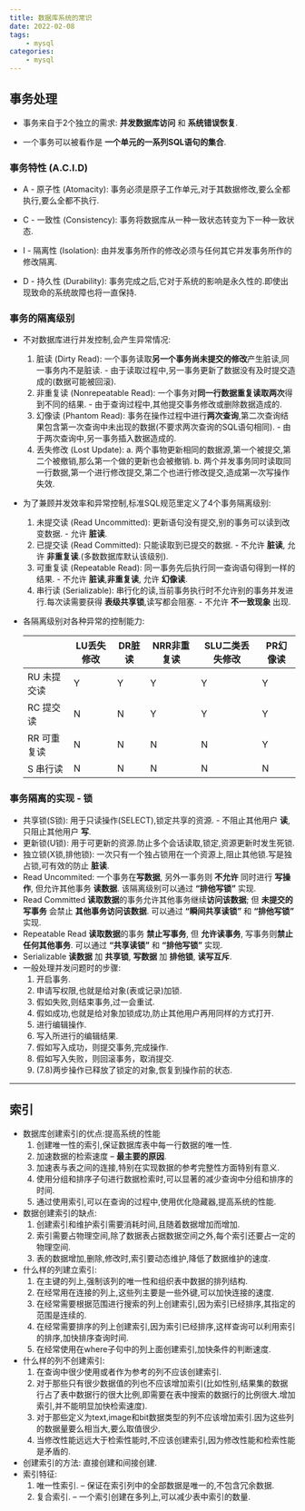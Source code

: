 ```yaml
---
title: 数据库系统的常识
date: 2022-02-08
tags:
    - mysql
categories:
    - mysql
---
```


## 事务处理

- 事务来自于2个独立的需求: **并发数据库访问** 和 **系统错误恢复**.

- 一个事务可以被看作是 **一个单元的一系列SQL语句的集合**.
  
### 事务特性 (A.C.I.D)

- A - 原子性 (Atomacity): 事务必须是原子工作单元,对于其数据修改,要么全都执行,要么全都不执行.

- C - 一致性 (Consistency): 事务将数据库从一种一致状态转变为下一种一致状态.

- I - 隔离性 (Isolation): 由并发事务所作的修改必须与任何其它并发事务所作的修改隔离.

- D - 持久性 (Durability): 事务完成之后,它对于系统的影响是永久性的.即使出现致命的系统故障也将一直保持.
  
### 事务的隔离级别

- 不对数据库进行并发控制,会产生异常情况:
  
  1. 脏读 (Dirty Read): 一个事务读取**另一个事务尚未提交的修改**产生脏读,同一事务内不是脏读. - 由于读取过程中,另一事务更新了数据没有及时提交造成的(数据可能被回滚).
  2. 非重复读 (Nonrepeatable Read): 一个事务对**同一行数据重复读取两次**得到不同的结果. - 由于查询过程中,其他提交事务修改或删除数据造成的.
  3. 幻像读 (Phantom Read): 事务在操作过程中进行**两次查询**,第二次查询结果包含第一次查询中未出现的数据(不要求两次查询的SQL语句相同). - 由于两次查询中,另一事务插入数据造成的.
  4. 丢失修改 (Lost Update): a. 两个事物更新相同的数据源,第一个被提交,第二个被撤销,那么第一个做的更新也会被撤销. b. 两个并发事务同时读取同一行数据,第一个进行修改提交,第二个也进行修改提交,造成第一次写操作失效.

- 为了兼顾并发效率和异常控制,标准SQL规范里定义了4个事务隔离级别:
  
  1. 未提交读 (Read Uncommitted): 更新语句没有提交,别的事务可以读到改变数据. - 允许 **脏读**.
  2. 已提交读 (Read Committed): 只能读取到已提交的数据. - 不允许 **脏读**, 允许 **非重复读**.(多数数据库默认该级别).
  3. 可重复读 (Repeatable Read): 同一事务先后执行同一查询语句得到一样的结果. - 不允许 **脏读**,**非重复读**, 允许 **幻像读**.
  4. 串行读 (Serializable): 串行化的读,当前事务执行时不允许别的事务并发进行.每次读需要获得 **表级共享锁**,读写都会阻塞. - 不允许 **不一致现象** 出现.

- 各隔离级别对各种异常的控制能力:
  
  |         | LU丢失修改 | DR脏读 | NRR非重复读 | SLU二类丢失修改 | PR幻像读 |
  | ------- | ------ | ---- | ------- | --------- | ----- |
  | RU 未提交读 | Y      | Y    | Y       | Y         | Y     |
  | RC 提交读  | N      | N    | Y       | Y         | Y     |
  | RR 可重复读 | N      | N    | N       | N         | Y     |
  | S 串行读   | N      | N    | N       | N         | N     |

### 事务隔离的实现 - 锁

- 共享锁(S锁): 用于只读操作(SELECT),锁定共享的资源. - 不阻止其他用户 **读**, 只阻止其他用户 **写**.
- 更新锁(U锁): 用于可更新的资源.防止多个会话读取,锁定,资源更新时发生死锁.
- 独立锁(X锁,排他锁): 一次只有一个独占锁用在一个资源上,阻止其他锁.写是独占锁,可有效的防止 **脏读**.
- Read Uncommited: 一个事务在**写数据**, 另外一事务则 **不允许** 同时进行 **写操作**, 但允许其他事务 **读数据**. 该隔离级别可以通过 **“排他写锁”** 实现.
- Read Committed **读取数据**的事务允许其他事务继续**访问该数据**; 但 **未提交的写事务** 会禁止 **其他事务访问该数据**. 可以通过 **“瞬间共享读锁”** 和 **“排他写锁”** 实现.
- Repeatable Read **读取数据**的事务 **禁止写事务**, 但 **允许读事务**, 写事务则**禁止任何其他事务**. 可以通过 **“共享读锁”** 和 **“排他写锁”** 实现.
- Serializable **读数据** 加 **共享锁**, **写数据** 加 **排他锁**, **读写互斥**.
- 一般处理并发问题时的步骤:
  1. 开启事务.
  2. 申请写权限,也就是给对象(表或记录)加锁.
  3. 假如失败,则结束事务,过一会重试.
  4. 假如成功,也就是给对象加锁成功,防止其他用户再用同样的方式打开.
  5. 进行编辑操作.
  6. 写入所进行的编辑结果.
  7. 假如写入成功，则提交事务,完成操作.
  8. 假如写入失败，则回滚事务，取消提交.
  9. (7.8)两步操作已释放了锁定的对象,恢复到操作前的状态.

---

## 索引

- 数据库创建索引的优点:提高系统的性能
  1. 创建唯一性的索引,保证数据库表中每一行数据的唯一性.
  2. 加速数据的检索速度 – **最主要的原因**.
  3. 加速表与表之间的连接,特别在实现数据的参考完整性方面特别有意义.
  4. 使用分组和排序子句进行数据检索时,可以显著的减少查询中分组和排序的时间.
  5. 通过使用索引,可以在查询的过程中,使用优化隐藏器,提高系统的性能.
- 数据创建索引的缺点:
  1. 创建索引和维护索引需要消耗时间,且随着数据增加而增加.
  2. 索引需要占物理空间,除了数据表占据数据空间之外,每个索引还要占一定的物理空间.
  3. 表的数据增加,删除,修改时,索引要动态维护,降低了数据维护的速度.
- 什么样的列建立索引:
  1. 在主键的列上,强制该列的唯一性和组织表中数据的排列结构.
  2. 在经常用在连接的列上,这些列主要是一些外键,可以加快连接的速度.
  3. 在经常需要根据范围进行搜索的列上创建索引,因为索引已经排序,其指定的范围是连续的.
  4. 在经常需要排序的列上创建索引,因为索引已经排序,这样查询可以利用索引的排序,加快排序查询时间.
  5. 在经常使用在where子句中的列上面创建索引,加快条件的判断速度.
- 什么样的列不创建索引:
  1. 在查询中很少使用或者作为参考的列不应该创建索引.
  2. 对于那些只有很少数据值的列也不应该增加索引(比如性别,结果集的数据行占了表中数据行的很大比例,即需要在表中搜索的数据行的比例很大.增加索引,并不能明显加快检索速度).
  3. 对于那些定义为text,image和bit数据类型的列不应该增加索引.因为这些列的数据量要么相当大,要么取值很少.
  4. 当修改性能远远大于检索性能时,不应该创建索引,因为修改性能和检索性能是矛盾的.
- 创建索引的方法: 直接创建和间接创建.<br />
- 索引特征:
  1. 唯一性索引. – 保证在索引列中的全部数据是唯一的,不包含冗余数据.
  2. 复合索引. – 一个索引创建在多列上,可以减少表中索引的数量.